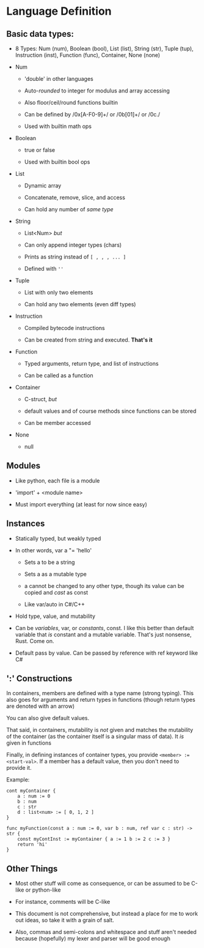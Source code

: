 # Language Definition

## Basic data types:

 - 8 Types: Num (num), Boolean (bool), List (list), String (str), Tuple (tup), Instruction (inst), Function (func), Container, None (none)

 - Num

   * 'double' in other languages

   * Auto-*rounded* to integer for modulus and array accessing

   * Also floor/ceil/round functions builtin

   * Can be defined by /0x[A-F0-9]+/ or /0b[01]+/ or /0c./

   * Used with builtin math ops

 - Boolean
   
   * true or false

   * Used with builtin bool ops

 - List

   * Dynamic array

   * Concatenate, remove, slice, and access

   * Can hold any number of *same type*

 - String

   * List\<Num\> *but*

   * Can only append integer types (chars)

   * Prints as string instead of `[ , , , ... ]`

   * Defined with `''`

 - Tuple

   * List with only two elements

   * Can hold any two elements (even diff types)

 - Instruction
   
   * Compiled bytecode instructions

   * Can be created from string and executed. __That's it__

 - Function

   * Typed arguments, return type, and list of instructions

   * Can be called as a function

 - Container

   * C-struct, *but*

   * default values and of course methods since functions can be stored

   * Can be member accessed

- None
  
  * null

## Modules

 - Like python, each file is a module

 - 'import' + \<module name\>

 - Must import everything (at least for now since easy)

## Instances

 - Statically typed, but weakly typed

 - In other words, var a "= 'hello'

   * Sets a to be a string

   * Sets a as a mutable type

   * a cannot be changed to any other type, though its value can be copied and *cast* as const

   * Like var/auto in C#/C++

 - Hold type, value, and mutability

 - Can be *variables*, var, or *constants*, const. I like this better than default variable that *is* constant and a mutable variable. That's just nonsense, Rust. Come on.

 - Default pass by value. Can be passed by reference with ref keyword like C#

## ':' <type> Constructions

In containers, members are defined with a type name (strong typing). This also goes for arguments and return types in functions (though return types are denoted with an arrow)

You can also give default values.

That said, in containers, mutability is *not* given and matches the mutability of the container (as the container itself is a singular mass of data). It *is* given in functions

Finally, in defining instances of container types, you provide  `<member> := <start-val>`. If a member has a default value, then you don't need to provide it.

Example:

```
cont myContainer {
    a : num := 0
    b : num
    c : str
    d : list<num> := [ 0, 1, 2 ]
}

func myFunction(const a : num := 0, var b : num, ref var c : str) -> str {
    const myContInst := myContainer { a := 1 b := 2 c := 3 }
    return 'hi'
}
```

## Other Things

 - Most other stuff will come as consequence, or can be assumed to be C-like or python-like

 - For instance, comments will be C-like

 - This document is not comprehensive, but instead a place for me to work out ideas, so take it with a grain of salt.

 - Also, commas and semi-colons and whitespace and stuff aren't needed because (hopefully) my lexer and parser will be good enough
